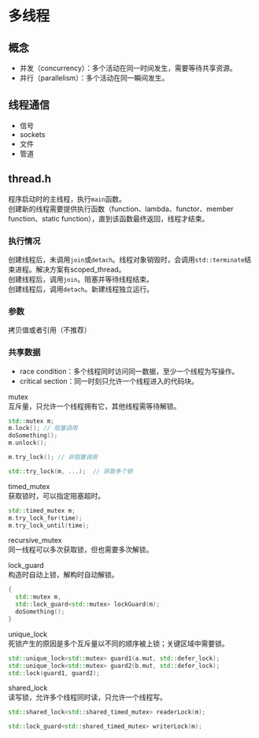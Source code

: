 # 多线程

## 概念

* 并发（concurrency）：多个活动在同一时间发生，需要等待共享资源。
* 并行（parallelism）：多个活动在同一瞬间发生。

## 线程通信

* 信号
* sockets
* 文件
* 管道

## thread.h

程序启动时的主线程，执行`main`函数。\
创建新的线程需要提供执行函数（function、lambda、functor、member function、static function），直到该函数最终返回，线程才结束。

### 执行情况

创建线程后，未调用`join`或`detach`。线程对象销毁时，会调用`std::terminate`结束进程。解决方案有scoped_thread。\
创建线程后，调用`join`。阻塞并等待线程结束。\
创建线程后，调用`detach`。新建线程独立运行。

### 参数

拷贝值或者引用（不推荐）

### 共享数据

* race condition：多个线程同时访问同一数据，至少一个线程为写操作。
* critical section：同一时刻只允许一个线程进入的代码块。

mutex\
互斥量，只允许一个线程拥有它，其他线程需等待解锁。

```cpp
std::mutex m;
m.lock(); // 阻塞调用
doSomething();
m.unlock();

m.try_lock(); // 非阻塞调用

std::try_lock(m, ...);  // 获取多个锁
```

timed_mutex\
获取锁时，可以指定阻塞超时。

```cpp
std::timed_mutex m;
m.try_lock_for(time);
m.try_lock_until(time);
```

recursive_mutex\
同一线程可以多次获取锁，但也需要多次解锁。

lock_guard\
构造时自动上锁，解构时自动解锁。

```cpp
{
  std::mutex m,
  std::lock_guard<std::mutex> lockGuard(m);
  doSomething();
}
```

unique_lock\
死锁产生的原因是多个互斥量以不同的顺序被上锁；关键区域中需要锁。

```cpp
std::unique_lock<std::mutex> guard1(a.mut, std::defer_lock);
std::unique_lock<std::mutex> guard2(b.mut, std::defer_lock);
std::lock(guard1, guard2);
```

shared_lock\
读写锁，允许多个线程同时读，只允许一个线程写。

```cpp
std::shared_lock<std::shared_timed_mutex> readerLock(m);

std::lock_guard<std::shared_timed_mutex> writerLock(m);
```
